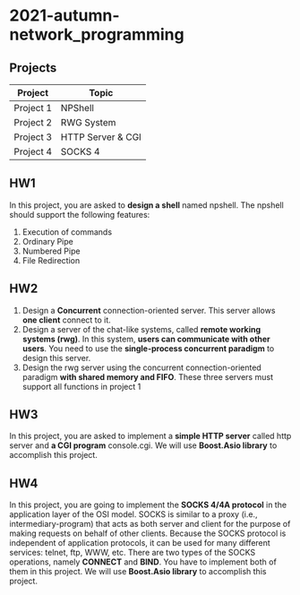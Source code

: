 # 2021-autumn-network_programming


## Projects
|Project|Topic|
|---|---|
|Project 1|NPShell|
|Project 2|RWG System|
|Project 3|HTTP Server & CGI|
|Project 4|SOCKS 4|

## HW1
In this project, you are asked to **design a shell** named npshell. The npshell should support the
following features:
1. Execution of commands
2. Ordinary Pipe
3. Numbered Pipe
4. File Redirection


## HW2
1. Design a **Concurrent** connection-oriented server. This server allows **one client** connect to it.
2. Design a server of the chat-like systems, called **remote working systems (rwg)**. In this system, **users can communicate with other users**. You need to use the **single-process concurrent paradigm** to design this server.
3. Design the rwg server using the concurrent connection-oriented paradigm **with shared memory and FIFO**.
These three servers must support all functions in project 1


## HW3
In this project, you are asked to implement a **simple HTTP server** called http server and **a CGI program**
console.cgi. We will use **Boost.Asio library** to accomplish this project.


## HW4
In this project, you are going to implement the **SOCKS 4/4A protocol** in the application layer of the
OSI model.
SOCKS is similar to a proxy (i.e., intermediary-program) that acts as both server and client for the purpose
of making requests on behalf of other clients. Because the SOCKS protocol is independent of application
protocols, it can be used for many different services: telnet, ftp, WWW, etc.
There are two types of the SOCKS operations, namely **CONNECT** and **BIND**. You have to implement
both of them in this project. We will use **Boost.Asio library** to accomplish this project.
